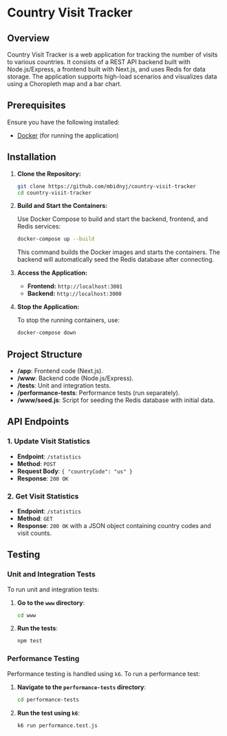 # **Country Visit Tracker**

## **Overview**

Country Visit Tracker is a web application for tracking the number of visits to various countries. It consists of a REST API backend built with Node.js/Express, a frontend built with Next.js, and uses Redis for data storage. The application supports high-load scenarios and visualizes data using a Choropleth map and a bar chart.

## **Prerequisites**

Ensure you have the following installed:

-   [Docker](https://www.docker.com/) (for running the application)

## **Installation**

1. **Clone the Repository:**

    ```bash
    git clone https://github.com/mbidnyj/country-visit-tracker
    cd country-visit-tracker
    ```

2. **Build and Start the Containers:**

    Use Docker Compose to build and start the backend, frontend, and Redis services:

    ```bash
    docker-compose up --build
    ```

    This command builds the Docker images and starts the containers. The backend will automatically seed the Redis database after connecting.

3. **Access the Application:**

    - **Frontend:** `http://localhost:3001`
    - **Backend:** `http://localhost:3000`

4. **Stop the Application:**

    To stop the running containers, use:

    ```bash
    docker-compose down
    ```

## **Project Structure**

-   **/app**: Frontend code (Next.js).
-   **/www**: Backend code (Node.js/Express).
-   **/tests**: Unit and integration tests.
-   **/performance-tests**: Performance tests (run separately).
-   **/www/seed.js**: Script for seeding the Redis database with initial data.

## **API Endpoints**

### **1. Update Visit Statistics**

-   **Endpoint**: `/statistics`
-   **Method**: `POST`
-   **Request Body**: `{ "countryCode": "us" }`
-   **Response**: `200 OK`

### **2. Get Visit Statistics**

-   **Endpoint**: `/statistics`
-   **Method**: `GET`
-   **Response**: `200 OK` with a JSON object containing country codes and visit counts.

## **Testing**

### **Unit and Integration Tests**

To run unit and integration tests:

1. **Go to the `www` directory**:

    ```bash
    cd www
    ```

2. **Run the tests**:

    ```bash
    npm test
    ```

### **Performance Testing**

Performance testing is handled using `k6`. To run a performance test:

1. **Navigate to the `performance-tests` directory**:

    ```bash
    cd performance-tests
    ```

2. **Run the test using `k6`**:

    ```bash
    k6 run performance.test.js
    ```
